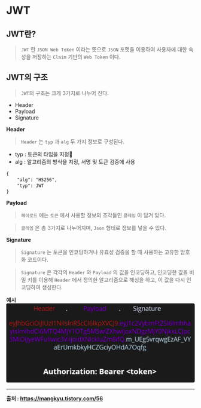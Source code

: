 # JWT

## JWT란?
> `JWT` 란 `JSON Web Token` 이라는 뜻으로 `JSON` 포맷을 이용하여 사용자에 대한 속성을 저장하는 `Claim` 기반의 `Web Token` 이다.

## JWT의 구조
> `JWT`의 구조는 크게 3가지로 나누어 진다.

- Header
- Payload 
- Signature

**Header**
> `Header` 는 `typ` 과 `alg` 두 가지 정보로 구성된다.
- typ : 토큰의 타입을 지정 
- alg : 알고리즘의 방식을 지정, 서명 및 토큰 검증에 사용

```
{ 
    "alg": "HS256",
    "typ": JWT 
}
```

**Payload**
> `페이로드` 에는 `토큰` 에서 사용할 정보의 조각들인 `클레임` 이 담겨 있다. 

> `클레임` 은 총 3가지로 나누어지며, `Json` 형태로 정보를 넣을 수 있다.

**Signature**
> `Signature` 는 토큰을 인코딩하거나 유효성 검증을 할 때 사용하는 고유한 암호화 코드이다.

> `Signature` 은 각각의 `Header` 와 `Payload` 의 값을 인코딩하고, 인코딩한 값을 비밀 키를 이용해 `Header` 에서 정의한 알고리즘으로 해싱을 하고, 이 값을 다시 인코딩하여 생성한다.

**예시**
![JWT](./Image/jwt.png)

---

**출처 : https://mangkyu.tistory.com/56**